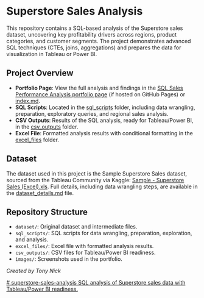 # Superstore Sales Analysis

This repository contains a SQL-based analysis of the Superstore sales dataset, uncovering key profitability drivers across regions, product categories, and customer segments. The project demonstrates advanced SQL techniques (CTEs, joins, aggregations) and prepares the data for visualization in Tableau or Power BI.

## Project Overview
- **Portfolio Page**: View the full analysis and findings in the [SQL Sales Performance Analysis portfolio page](https://tonynick.notion.site/SQL-Sales-Performance-Analysis-1b99c67da0d480e0a7c7fa3377aaa935) (if hosted on GitHub Pages) or [index.md](index.md).
- **SQL Scripts**: Located in the [sql_scripts](sql_scripts/) folder, including data wrangling, preparation, exploratory queries, and regional sales analysis.
- **CSV Outputs**: Results of the SQL analysis, ready for Tableau/Power BI, in the [csv_outputs](csv_outputs/) folder.
- **Excel File**: Formatted analysis results with conditional formatting in the [excel_files](excel_files/) folder.

## Dataset
The dataset used in this project is the Sample Superstore Sales dataset, sourced from the Tableau Community via Kaggle: [Sample - Superstore Sales (Excel).xls](https://community.tableau.com/s/question/0D54T00000CWeX8SAL/sample-superstore-sales-excelxls). Full details, including data wrangling steps, are available in the [dataset_details.md](dataset/dataset_details.md) file.

## Repository Structure
- `dataset/`: Original dataset and intermediate files.
- `sql_scripts/`: SQL scripts for data wrangling, preparation, exploration, and analysis.
- `excel_files/`: Excel file with formatted analysis results.
- `csv_outputs/`: CSV files for Tableau/Power BI readiness.
- `images/`: Screenshots used in the portfolio.

*Created by Tony Nick*

[# superstore-sales-analysis
SQL analysis of Superstore sales data with Tableau/Power BI readiness.
](https://github.com/tony1142/superstore-sales-analysis/tree/sql_scripts)
